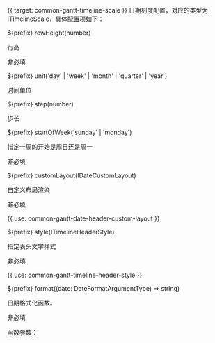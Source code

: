 {{ target: common-gantt-timeline-scale }}
日期刻度配置，对应的类型为 ITimelineScale，具体配置项如下：

${prefix} rowHeight(number)

行高

非必填

${prefix} unit('day' | 'week' | 'month' | 'quarter' | 'year')

时间单位

${prefix} step(number)

步长

${prefix} startOfWeek('sunday' | 'monday')

指定一周的开始是周日还是周一

非必填

${prefix} customLayout(IDateCustomLayout)

自定义布局渲染

非必填

{{ use: common-gantt-date-header-custom-layout }}

${prefix} style(ITimelineHeaderStyle)

指定表头文字样式

非必填

{{ use: common-gantt-timeline-header-style }}

${prefix} format((date: DateFormatArgumentType) => string)

日期格式化函数。

非必填

函数参数：